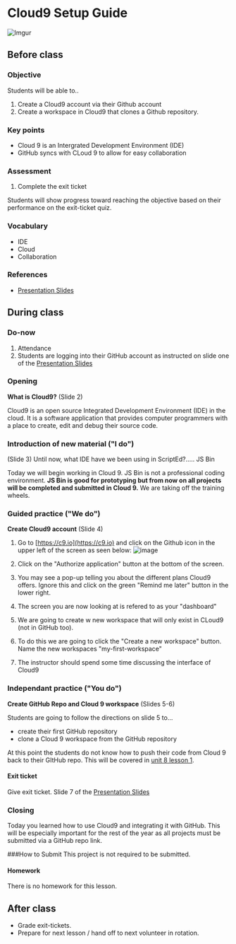 # Cloud9 Setup Guide
![Imgur](http://i.imgur.com/9neVaHX.png)

## Before class

### Objective

Students will be able to.. 

1. Create a Cloud9 account via their Github account 
2. Create a workspace in Cloud9 that clones a Github repository.
 
### Key points

* Cloud 9 is an Intergrated Development Environment (IDE)
* GitHub syncs with CLoud 9 to allow for easy collaboration

### Assessment

1. Complete the exit ticket

Students will show progress toward reaching the objective based on their performance on the exit-ticket quiz.

### Vocabulary

* IDE
* Cloud
* Collaboration

### References

* [Presentation Slides](https://docs.google.com/presentation/d/1p4eYiboXUIy4Wr-h5bmcq-haaXe2WHby16Vc2xLfWK0/edit#slide=id.gc63b2358e_0_105)

## During class

### Do-now

1. Attendance
2. Students are logging into their GitHub account as instructed on slide one of the [Presentation Slides](https://docs.google.com/presentation/d/1B1waYai67ysg7eqhc9Mm1O6fG7XO_WIPkCZxOiwyhj4/edit?usp=sharing)

### Opening
**What is Cloud9?** (Slide 2)

Cloud9 is an open source Integrated Development Environment (IDE) in the cloud. It is a software application that provides computer programmers with a place to create, edit and debug their source code.


### Introduction of new material ("I do")
(Slide 3)
Until now, what IDE have we been using in ScriptEd?..... JS Bin

Today we will begin working in Cloud 9. JS Bin is not a professional coding environment. **JS Bin is good for prototyping but from now on all projects will be completed and submitted in Cloud 9.** We are taking off the training wheels.

### Guided practice ("We do")
**Create Cloud9 account** (Slide 4)

1. Go to [https://c9.io](https://c9.io) and click on the Github icon in the upper left of the screen as seen below: ![image](http://i.imgur.com/95AGSAw.png)

2. Click on the "Authorize application" button at the bottom of the screen.

3. You may see a pop-up telling you about the different plans Cloud9 offers. Ignore this and click on the green "Remind me later" button in the lower right. 

4. The screen you are now looking at is refered to as your "dashboard"
5. We are going to create w new workspace that will only exist in CLoud9 (not in GitHub too).
6. To do this we are going to click the "Create a new workspace" button. Name the new workspaces "my-first-workspace"
7. The instructor should spend some time discussing the interface of Cloud9 

### Independant practice ("You do")
**Create GitHub Repo and Cloud 9 workspace** (Slides 5-6)

Students are going to follow the directions on slide 5 to...

* create their first GitHub repository
* clone a Cloud 9 workspace from the GitHub repository

At this point the students do not know how to push their code from Cloud 9 back to their GItHub repo. This will be covered in [unit 8 lesson 1](https://github.com/ScriptEdcurriculum/Mr_Potato_Head).


#### Exit ticket

Give exit ticket. Slide 7 of the [Presentation Slides](https://docs.google.com/presentation/d/1p4eYiboXUIy4Wr-h5bmcq-haaXe2WHby16Vc2xLfWK0/edit#slide=id.gc63b2358e_0_105)

### Closing

Today you learned how to use Cloud9 and integrating it with GitHub. This will be especially important for the rest of the year as all projects must be submitted via a GitHub repo link.

###How to Submit
This project is not required to be submitted.

#### Homework

There is no homework for this lesson.

## After class

* Grade exit-tickets. 
* Prepare for next lesson / hand off to next volunteer in rotation.


